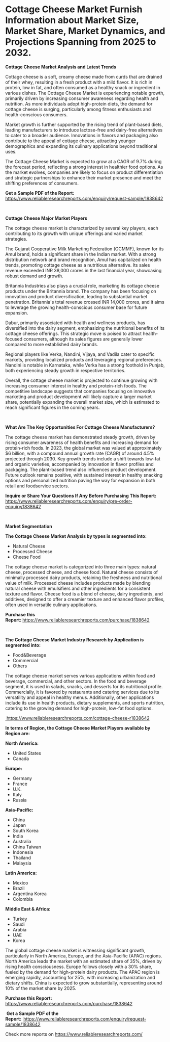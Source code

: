 <p><h1>Cottage Cheese Market Furnish Information about Market Size, Market Share, Market Dynamics, and Projections Spanning from 2025 to 2032.</h1></p><p><strong>Cottage Cheese Market Analysis and Latest Trends</strong></p>
<p><p>Cottage cheese is a soft, creamy cheese made from curds that are drained of their whey, resulting in a fresh product with a mild flavor. It is rich in protein, low in fat, and often consumed as a healthy snack or ingredient in various dishes. The Cottage Cheese Market is experiencing notable growth, primarily driven by increasing consumer awareness regarding health and nutrition. As more individuals adopt high-protein diets, the demand for cottage cheese is surging, particularly among fitness enthusiasts and health-conscious consumers.</p><p>Market growth is further supported by the rising trend of plant-based diets, leading manufacturers to introduce lactose-free and dairy-free alternatives to cater to a broader audience. Innovations in flavors and packaging also contribute to the appeal of cottage cheese, attracting younger demographics and expanding its culinary applications beyond traditional uses. </p><p>The Cottage Cheese Market is expected to grow at a CAGR of 9.7% during the forecast period, reflecting a strong interest in healthier food options. As the market evolves, companies are likely to focus on product differentiation and strategic partnerships to enhance their market presence and meet the shifting preferences of consumers.</p></p>
<p><strong>Get a Sample PDF of the Report:&nbsp;</strong> <a href="https://www.reliableresearchreports.com/enquiry/request-sample/1838642?utm_campaign=3213&utm_medium=2&utm_source=Github&utm_content=ia&utm_term=07042025&utm_id=cottage-cheese">https://www.reliableresearchreports.com/enquiry/request-sample/1838642</a></p>
<p>&nbsp;</p>
<p><strong>Cottage Cheese Major Market Players</strong></p>
<p><p>The cottage cheese market is characterized by several key players, each contributing to its growth with unique offerings and varied market strategies. </p><p>The Gujarat Cooperative Milk Marketing Federation (GCMMF), known for its Amul brand, holds a significant share in the Indian market. With a strong distribution network and brand recognition, Amul has capitalized on health trends, promoting cottage cheese as a nutritious alternative. Its sales revenue exceeded INR 38,000 crores in the last financial year, showcasing robust demand and growth.</p><p>Britannia Industries also plays a crucial role, marketing its cottage cheese products under the Britannia brand. The company has been focusing on innovation and product diversification, leading to substantial market penetration. Britannia's total revenue crossed INR 14,000 crores, and it aims to leverage the growing health-conscious consumer base for future expansion.</p><p>Dabur, primarily associated with health and wellness products, has diversified into the dairy segment, emphasizing the nutritional benefits of its cottage cheese offerings. This strategic move is poised to attract health-focused consumers, although its sales figures are generally lower compared to more established dairy brands.</p><p>Regional players like Verka, Nandini, Vijaya, and Vadila cater to specific markets, providing localized products and leveraging regional preferences. Nandini is notable in Karnataka, while Verka has a strong foothold in Punjab, both experiencing steady growth in respective territories.</p><p>Overall, the cottage cheese market is projected to continue growing with increasing consumer interest in healthy and protein-rich foods. The competitive landscape suggests that companies focusing on innovative marketing and product development will likely capture a larger market share, potentially expanding the overall market size, which is estimated to reach significant figures in the coming years.</p></p>
<p>&nbsp;</p>
<p><strong>What Are The Key Opportunities For Cottage Cheese Manufacturers?</strong></p>
<p><p>The cottage cheese market has demonstrated steady growth, driven by rising consumer awareness of health benefits and increasing demand for protein-rich foods. In 2023, the global market was valued at approximately $6 billion, with a compound annual growth rate (CAGR) of around 4.5% projected through 2030. Key growth trends include a shift towards low-fat and organic varieties, accompanied by innovation in flavor profiles and packaging. The plant-based trend also influences product development. Future outlook remains positive, with sustained interest in healthy snacking options and personalized nutrition paving the way for expansion in both retail and foodservice sectors.</p></p>
<p><strong>Inquire or Share Your Questions If Any Before Purchasing This Report:</strong> <a href="https://www.reliableresearchreports.com/enquiry/pre-order-enquiry/1838642?utm_campaign=3213&utm_medium=2&utm_source=Github&utm_content=ia&utm_term=07042025&utm_id=cottage-cheese">https://www.reliableresearchreports.com/enquiry/pre-order-enquiry/1838642</a></p>
<p>&nbsp;</p>
<p><strong>Market Segmentation</strong></p>
<p><strong>The Cottage Cheese Market Analysis by types is segmented into:</strong></p>
<p><ul><li>Natural Cheese</li><li>Processed Cheese</li><li>Cheese Food</li></ul></p>
<p><p>The cottage cheese market is categorized into three main types: natural cheese, processed cheese, and cheese food. Natural cheese consists of minimally processed dairy products, retaining the freshness and nutritional value of milk. Processed cheese includes products made by blending natural cheese with emulsifiers and other ingredients for a consistent texture and flavor. Cheese food is a blend of cheese, dairy ingredients, and additives, designed to offer a creamier texture and enhanced flavor profiles, often used in versatile culinary applications.</p></p>
<p><strong>Purchase this Report:&nbsp;</strong><a href="https://www.reliableresearchreports.com/purchase/1838642?utm_campaign=3213&utm_medium=2&utm_source=Github&utm_content=ia&utm_term=07042025&utm_id=cottage-cheese">https://www.reliableresearchreports.com/purchase/1838642</a></p>
<p>&nbsp;</p>
<p><strong>The Cottage Cheese Market Industry Research by Application is segmented into:</strong></p>
<p><ul><li>Food&Beverage</li><li>Commercial</li><li>Others</li></ul></p>
<p><p>The cottage cheese market serves various applications within food and beverage, commercial, and other sectors. In the food and beverage segment, it is used in salads, snacks, and desserts for its nutritional profile. Commercially, it is favored by restaurants and catering services due to its versatility and appeal in healthy menus. Additionally, other applications include its use in health products, dietary supplements, and sports nutrition, catering to the growing demand for high-protein, low-fat food options.</p></p>
<p><a href="https://www.reliableresearchreports.com/cottage-cheese-r1838642?utm_campaign=3213&utm_medium=2&utm_source=Github&utm_content=ia&utm_term=07042025&utm_id=cottage-cheese">&nbsp;https://www.reliableresearchreports.com/cottage-cheese-r1838642</a></p>
<p><strong>In terms of Region, the Cottage Cheese Market Players available by Region are:</strong></p>
<p>
    <p> <strong> North America: </strong>
        <ul>
            <li>United States</li>
            <li>Canada</li>
        </ul>
        </p> 
    <p> <strong> Europe: </strong>
        <ul>
            <li>Germany</li>
            <li>France</li>
            <li>U.K.</li>
            <li>Italy</li>
            <li>Russia</li>
        </ul>
        </p> 
    <p> <strong> Asia-Pacific: </strong>
        <ul>
            <li>China</li>
            <li>Japan</li>
            <li>South Korea</li>
            <li>India</li>
            <li>Australia</li>
            <li>China Taiwan</li>
            <li>Indonesia</li>
            <li>Thailand</li>
            <li>Malaysia</li>
        </ul>
        </p> 
    <p> <strong> Latin America: </strong>
        <ul>
            <li>Mexico</li>
            <li>Brazil</li>
            <li>Argentina Korea</li>
            <li>Colombia</li>
        </ul>
        </p> 
    <p> <strong> Middle East & Africa: </strong>
        <ul>
            <li>Turkey</li>
            <li>Saudi</li>
            <li>Arabia</li>
            <li>UAE</li>
            <li>Korea</li>
        </ul>
    </p>
    </p>
<p><p>The global cottage cheese market is witnessing significant growth, particularly in North America, Europe, and the Asia-Pacific (APAC) regions. North America leads the market with an estimated share of 35%, driven by rising health consciousness. Europe follows closely with a 30% share, fueled by the demand for high-protein dairy products. The APAC region is emerging rapidly, accounting for 25%, with increasing urbanization and dietary shifts. China is expected to grow substantially, representing around 10% of the market share by 2025.</p></p>
<p><strong>Purchase this Report: </strong><a href="https://www.reliableresearchreports.com/purchase/1838642?utm_campaign=3213&utm_medium=2&utm_source=Github&utm_content=ia&utm_term=07042025&utm_id=cottage-cheese">https://www.reliableresearchreports.com/purchase/1838642</a></p>
<p>&nbsp;<strong>Get a Sample PDF of the Report:&nbsp;&nbsp;</strong><a href="https://www.reliableresearchreports.com/enquiry/request-sample/1838642?utm_campaign=3213&utm_medium=2&utm_source=Github&utm_content=ia&utm_term=07042025&utm_id=cottage-cheese">https://www.reliableresearchreports.com/enquiry/request-sample/1838642</a></p>
<p><strong></strong></p>
<p>Check more reports on <a href="https://www.reliableresearchreports.com/?utm_campaign=3213&utm_medium=2&utm_source=Github&utm_content=ia&utm_term=07042025&utm_id=cottage-cheese">https://www.reliableresearchreports.com/</a></p>